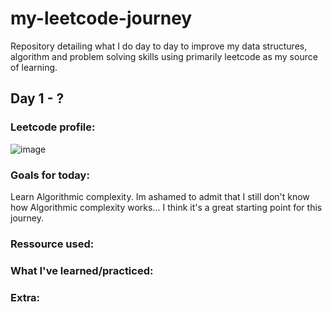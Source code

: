 # my-leetcode-journey
Repository detailing what I do day to day to improve my data structures, algorithm and problem solving skills using primarily leetcode as my source of learning.

## Day 1 - ?

### Leetcode profile:


![image](https://github.com/BlunderBarry/my-leetcode-journey/assets/115489663/1df9efb8-6fdb-45a4-91bc-091790b79ad9)

### Goals for today:
Learn Algorithmic complexity. Im ashamed to admit that I still don't know how Algorithmic complexity works... I think it's a great starting point for this journey.

### Ressource used:


### What I've learned/practiced:

### Extra:

